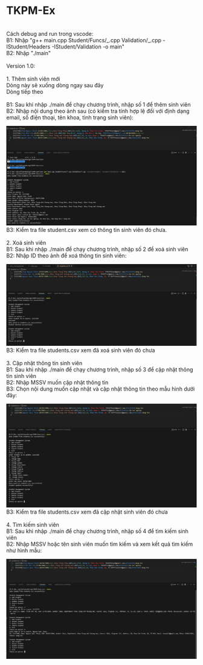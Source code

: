# TKPM-Ex<br>

<br>
Cách debug and run trong vscode:<br>
B1: Nhập "g++ main.cpp Student/Funcs/_.cpp Validation/_.cpp -IStudent/Headers -IStudent/Validation -o main"<br>
B2: Nhập "./main"<br>
<br>
Version 1.0:<br>
<br>
1. Thêm sinh viên mới<br>
   Dòng này sẽ xuống dòng ngay sau đây <br>
   Dòng tiếp theo<br>
<br>
   B1: Sau khi nhập ./main để chạy chương trình, nhập số 1 để thêm sinh viên<br>
   B2: Nhập nội dung theo ảnh sau (có kiểm tra tính hợp lệ đối với định dạng email, số điện thoại, tên khoa, tình trạng sinh viên):<br>

![alt text](./screenshots/V1_1_add_student.png)
<br>
B3: Kiểm tra file student.csv xem có thông tin sinh viên đó chưa.<br>
<br> 2. Xoá sinh viên<br>
B1: Sau khi nhập ./main để chạy chương trình, nhập số 2 để xoá sinh viên<br>
B2: Nhập ID theo ảnh để xoá thông tin sinh viên:<br>

![alt text](./screenshots/V1_2_delete_student.png)
<br>
B3: Kiểm tra file students.csv xem đã xoá sinh viên đó chưa<br>
<br> 3. Cập nhật thông tin sinh viên<br>
B1: Sau khi nhập ./main để chạy chương trình, nhập số 3 để cập nhật thông tin sinh viên<br>
B2: Nhập MSSV muốn cập nhật thông tin<br>
B3: Chọn nội dung muốn cập nhật và cập nhật thông tin theo mẫu hình dưới đây:<br>

![alt text](./screenshots/V1_3_update_student.png)
<br>
B3: Kiểm tra file students.csv xem đã cập nhật sinh viên đó chưa<br>
<br> 4. Tìm kiếm sinh viên<br>
B1: Sau khi nhập ./main để chạy chương trình, nhập số 4 để tìm kiếm sinh viên<br>
B2: Nhập MSSV hoặc tên sinh viên muốn tìm kiếm và xem kết quả tìm kiếm như hình mẫu:<br>

![alt text](./screenshots/V1_4_search_student.png)
